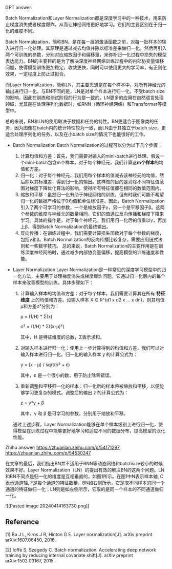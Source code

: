 GPT answer:

Batch Normalization和Layer Normalization都是深度学习中的一种技术，用来防止梯度消失或者梯度爆炸，从而让神经网络更好地学习。它们的主要区别在于归一化的维度不同。

Batch Normalization，简称BN，是在每一层的激活函数之前，对每一批样本的输入进行归一化处理。其原理是通过减去均值并除以标准差来做归一化，然后再引入两个可训练的参数，分别对应缩放因子和偏移量，来弥补归一化过程中损失的模型表达能力。BN的主要目的是为了解决深度神经网络训练过程中的内部协变量偏移问题，使得模型训练更加稳定，收敛更快，同时可以使用更大的学习率，有正则化效果，一定程度上防止过拟合。

而Layer Normalization，简称LN，其主要思想是在每个样本中，对所有神经元的输出进行归一化。与BN不同的是，LN是对单个样本进行归一化，不受batch size的影响，因此在训练和测试阶段的行为是一致的。LN更多的应用在自然语言处理领域，尤其是在处理序列化数据时，如RNN（循环神经网络）和Transformer等模型中。

总的来说，BN和LN的使用取决于数据和任务的特性。BN更适合于图像类的任务，因为图像在batch内的统计特性较为一致，而LN由于其独立于batch size，更适合处理序列化的任务，以及在小batch size的情况下也能很好的工作。

- Batch Normalization
  Batch Normalization的过程可以分为以下几个步骤：
  1. 计算均值和方差：首先，我们需要对输入的mini-batch进行处理。假设一个mini-batch包含m个样本，对于每个神经元，我们计算这**m个样本**的均值和方差。
  2. 归一化：对于每个神经元，我们用每个样本的值减去该神经元的均值，然后除以其标准差，得到归一化的输出。这样做的目的是消除不同特征值范围对梯度下降优化算法的影响，使得所有特征值都在相同的数值范围内。
  3. 缩放和平移：虽然归一化有助于神经网络的训练，但有时我们可能不希望归一化的数据严格位于0均值和单位标准差。因此，Batch Normalization引入了两个可学习的参数，一个是缩放因子γ，另一个是平移因子β。这两个参数的维度与神经元的数量相同，它们的值通过反向传播和梯度下降来学习。具体的操作是，对于每个神经元，我们用归一化后的值乘以γ，再加上β，得到Batch Normalization的最终输出。
  4. 反向传播：在训练过程中，我们需要计算损失函数对于每个参数的梯度，包括γ和β。Batch Normalization的反向传播比较复杂，需要应用链式法则和一些数学技巧。
  总的来说，Batch Normalization的主要作用是在训练深度神经网络时，通过减少内部协变量偏移，提高模型的训练速度和性能。

- Layer Normalization
	 Layer Normalization是一种常见的深度学习模型中的归一化方法，主要用于处理梯度消失或梯度爆炸问题。它通过归一化层内的每个样本来改善模型的训练，具体步骤如下：
	
	1. 计算输入样本的均值和方差：对于每个样本，我们需要计算其在所有 **特征维度** 上的均值和方差。设输入样本 X ∈ R^(d1 x d2 x ... x dn)，则其均值μ和方差σ²分别为：
	    
	    μ = (1/H) * Σ(x)
	    
	    σ² = (1/H) * Σ((x-μ)²)
	    
	    其中，H 是特征维度的总数，Σ表示求和。
	    
	2. 对输入样本进行归一化：使用上一步计算得到的均值和方差，我们可以对输入样本进行归一化。归一化的输入样本 y 的计算公式为：
	    
	    y = (x - μ) / sqrt(σ² + ε)
	    
	    其中，ε 是一个很小的数，用于防止除零错误。
	    
	3. 重新调整和平移归一化的样本：归一化后的样本将被缩放和平移，以便能够学习更复杂的模式。调整后的输出 z 的计算公式为：
	    
	    z = γ*y + β
	    
	    其中，γ 和 β 是可学习的参数，分别用于缩放和平移。
	    
	
	通过上述步骤，Layer Normalization能够在单个样本级别上进行归一化，使得模型在训练过程中能够更好地学习和适应不同的数据分布，提高模型的泛化性能。


Zhihu answer:
https://zhuanlan.zhihu.com/p/54171297
https://zhuanlan.zhihu.com/p/54530247

在文章的最后，我们指出BN并不适用于RNN等动态网络和batchsize较小的时候效果不好。Layer Normalization（LN）的提出有效的解决BN的这两个问题。LN和BN不同点是归一化的维度是互相垂直的，如图1所示。在图1中N表示样本轴, C表示通道轴, F是每个通道的特征数量。BN如右侧所示，它是取不同样本的同一个通道的特征做归一化；LN则是如左侧所示，它取的是同一个样本的不同通道做归一化。

![[Pasted image 20240414163730.png]]
## Reference

[1] Ba J L, Kiros J R, Hinton G E. Layer normalization[J]. arXiv preprint arXiv:1607.06450, 2016.

[2] Ioffe S, Szegedy C. Batch normalization: Accelerating deep network training by reducing internal covariate shift[J]. arXiv preprint arXiv:1502.03167, 2015.